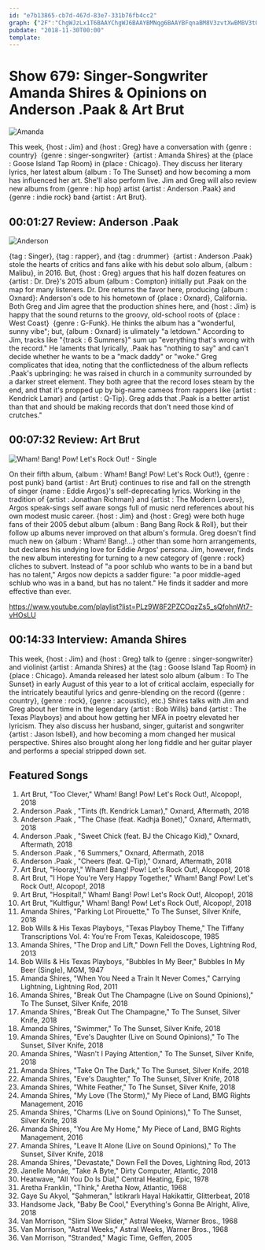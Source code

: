 ```yaml
---
id: "e7b13865-cb7d-467d-83e7-331b76fb4cc2"
graph: {"2F":"ChgWJzLx1T6BAAYChgWJ6BAAYBMNqg6BAAYBFqnaBM8V3zvtXwBM8V3tQ88q","CK":"LeZlZbXCKiDUnaKbXCKi3y90JbXCKi","O9":"aYbYDn7q2k7q8hCaYbYDBMlTxaYbYDBHMInaYbYDFyqNsaYbYD9u6IKaYbYDFyqNsUaMIz"}
pubdate: "2018-11-30T00:00"
template: 
---
```






# Show 679: Singer-Songwriter Amanda Shires & Opinions on Anderson .Paak & Art Brut

![Amanda](https://static.soundopinions.org/images/2018/amanda_shires.jpg)

This week, {host : Jim} and {host : Greg} have a conversation with {genre : country}  {genre : singer-songwriter}  {artist : Amanda Shires} at the {place : Goose Island Tap Room} in {place : Chicago}. They discuss her literary lyrics, her latest album {album : To The Sunset} and how becoming a mom has influenced her art. She'll also perform live. Jim and Greg will also review new albums from {genre : hip hop} artist {artist : Anderson .Paak} and {genre : indie rock} band {artist : Art Brut}.



## 00:01:27 Review: Anderson .Paak

![Anderson](https://static.soundopinions.org/assets/679/2F0.jpg)

{tag : Singer}, {tag : rapper}, and {tag : drummer}  {artist : Anderson .Paak} stole the hearts of critics and fans alike with his debut solo album, {album : Malibu}, in 2016. But, {host : Greg} argues that his half dozen features on {artist : Dr. Dre}'s 2015 album {album : Compton} initially put .Paak on the map for many listeners. Dr. Dre returns the favor here, producing {album : Oxnard}: Anderson's ode to his hometown of {place : Oxnard}, California. Both Greg and Jim agree that the production shines here, and {host : Jim} is happy that the sound returns to the groovy, old-school roots of {place : West Coast}  {genre : G-Funk}. He thinks the album has a "wonderful, sunny vibe"; but, {album : Oxnard} is ulimately "a letdown." According to Jim, tracks like "{track : 6 Summers}" sum up "everything that's wrong with the record." He laments that lyrically, .Paak has "nothing to say" and can't decide whether he wants to be a "mack daddy" or "woke." Greg complicates that idea, noting that the conflictedness of the album reflects .Paak's upbringing: he was raised in church in a community surrounded by a darker street element. They both agree that the record loses steam by the end, and that it's propped up by big-name cameos from rappers like {artist : Kendrick Lamar} and {artist : Q-Tip}. Greg adds that .Paak is a better artist than that and should be making records that don't need those kind of crutches."



## 00:07:32 Review: Art Brut

![Wham! Bang! Pow! Let's Rock Out! - Single](https://static.soundopinions.org/assets/679/CK0.jpg)

On their fifth album, {album : Wham! Bang! Pow! Let's Rock Out!}, {genre : post punk} band {artist : Art Brut} continues to rise and fall on the strength of singer {name : Eddie Argos}'s self-deprecating lyrics. Working in the tradition of {artist : Jonathan Richman} and {artist : The Modern Lovers}, Argos speak-sings self aware songs full of music nerd references about his own modest music career. {host : Jim} and {host : Greg} were both huge fans of their 2005 debut album {album : Bang Bang Rock & Roll}, but their follow up albums never improved on that album's formula. Greg doesn't find much new on {album : Wham! Bang!...} other than some horn arrangements, but declares his undying love for Eddie Argos' persona. Jim, however, finds the new album interesting for turning to a new category of {genre : rock} cliches to subvert. Instead of "a poor schlub who wants to be in a band but has no talent," Argos now depicts a sadder figure: "a poor middle-aged schlub who was in a band, but has no talent." He finds it sadder and more effective than ever.

https://www.youtube.com/playlist?list=PLz9W8F2PZCOqzZs5_sQfohnWt7-vHOsLU



## 00:14:33 Interview: Amanda Shires

This week, {host : Jim} and {host : Greg} talk to {genre : singer-songwriter} and violinist {artist : Amanda Shires} at the {tag : Goose Island Tap Room} in {place : Chicago}. Amanda released her latest solo album {album : To The Sunset} in early August of this year to a lot of critical acclaim, especially for the intricately beautiful lyrics and genre-blending on the record ({genre : country}, {genre : rock}, {genre : acoustic}, etc.) Shires talks with Jim and Greg about her time in the legendary {artist : Bob Wills} band {artist : The Texas Playboys} and about how getting her MFA in poetry elevated her lyricism. They also discuss her husband, singer, guitarist and songwriter {artist : Jason Isbell}, and how becoming a mom changed her musical perspective. Shires also brought along her long fiddle and her guitar player and performs a special stripped down set.



## Featured Songs

1. Art Brut, "Too Clever," Wham! Bang! Pow! Let's Rock Out!, Alcopop!, 2018
2. Anderson .Paak , "Tints (ft. Kendrick Lamar)," Oxnard, Aftermath, 2018
3. Anderson .Paak , "The Chase (feat. Kadhja Bonet)," Oxnard, Aftermath, 2018
4. Anderson .Paak , "Sweet Chick (feat. BJ the Chicago Kid)," Oxnard, Aftermath, 2018
5. Anderson .Paak , "6 Summers," Oxnard, Aftermath, 2018
6. Anderson .Paak , "Cheers (feat. Q-Tip)," Oxnard, Aftermath, 2018
7. Art Brut, "Hooray!," Wham! Bang! Pow! Let's Rock Out!, Alcopop!, 2018
8. Art Brut, "I Hope You're Very Happy Together," Wham! Bang! Pow! Let's Rock Out!, Alcopop!, 2018
9. Art Brut, "Hospital!," Wham! Bang! Pow! Let's Rock Out!, Alcopop!, 2018
10. Art Brut, "Kultfigur," Wham! Bang! Pow! Let's Rock Out!, Alcopop!, 2018
11. Amanda Shires, "Parking Lot Pirouette," To The Sunset, Silver Knife, 2018
12. Bob Wills & His Texas Playboys, "Texas Playboy Theme," The Tiffany Transcriptions Vol. 4: You're From Texas, Kaleidoscope, 1985
13. Amanda Shires, "The Drop and Lift," Down Fell the Doves, Lightning Rod, 2013
14. Bob Wills & His Texas Playboys, "Bubbles In My Beer," Bubbles In My Beer (Single), MGM, 1947
15. Amanda Shires, "When You Need a Train It Never Comes," Carrying Lightning, Lightning Rod, 2011
16. Amanda Shires, "Break Out The Champagne (Live on Sound Opinions)," To The Sunset, Silver Knife, 2018
17. Amanda Shires, "Break Out The Champagne," To The Sunset, Silver Knife, 2018
18. Amanda Shires, "Swimmer," To The Sunset, Silver Knife, 2018
19. Amanda Shires, "Eve's Daughter (Live on Sound Opinions)," To The Sunset, Silver Knife, 2018
20. Amanda Shires, "Wasn't I Paying Attention," To The Sunset, Silver Knife, 2018
21. Amanda Shires, "Take On The Dark," To The Sunset, Silver Knife, 2018
22. Amanda Shires, "Eve's Daughter," To The Sunset, Silver Knife, 2018
23. Amanda Shires, "White Feather," To The Sunset, Silver Knife, 2018
24. Amanda Shires, "My Love (The Storm)," My Piece of Land, BMG Rights Management, 2016
25. Amanda Shires, "Charms (Live on Sound Opinions)," To The Sunset, Silver Knife, 2018
26. Amanda Shires, "You Are My Home," My Piece of Land, BMG Rights Management, 2016
27. Amanda Shires, "Leave It Alone (Live on Sound Opinions)," To The Sunset, Silver Knife, 2018
28. Amanda Shires, "Devastate," Down Fell the Doves, Lightning Rod, 2013
29. Janelle Monáe, "Take A Byte," Dirty Computer, Atlantic, 2018
30. Heatwave, "All You Do Is Dial," Central Heating, Epic, 1978
31. Aretha Franklin, "Think," Aretha Now, Atlantic, 1968
32. Gaye Su Akyol, "Şahmeran," İstikrarlı Hayal Hakikattir, Glitterbeat, 2018
33. Handsome Jack, "Baby Be Cool," Everything's Gonna Be Alright, Alive, 2018
34. Van Morrison, "Slim Slow Slider," Astral Weeks, Warner Bros., 1968
35. Van Morrison, "Astral Weeks," Astral Weeks, Warner Bros., 1968
36. Van Morrison, "Stranded," Magic Time, Geffen, 2005